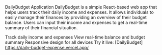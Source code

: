 DailyBudget Application
DailyBudget is a simple React-based web app that helps users track their daily income and expenses. It allows individuals to easily manage their finances by providing an overview of their budget balance. Users can input their income and expenses to get a real-time summary of their financial situation.

Track daily income and expenses
View real-time balance and budget summary
Responsive design for all devices
Try it live: [DailyBudget]
https://daily-budget-expense.vercel.app/
